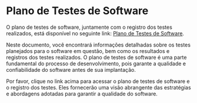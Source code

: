 # Plano de Testes de Software

O plano de testes de software, juntamente com o registro dos testes realizados, está disponível no seguinte link: [Plano de Testes de Software](https://docs.google.com/document/d/1zW7uNO7Gqv6PndK17bSYvxhwPmJQ3zKYtcooz6H6S9k/edit?usp=sharing).

Neste documento, você encontrará informações detalhadas sobre os testes planejados para o software em questão, bem como os resultados e registros dos testes realizados. O plano de testes de software é uma parte fundamental do processo de desenvolvimento, pois garante a qualidade e confiabilidade do software antes de sua implantação.

Por favor, clique no link acima para acessar o plano de testes de software e o registro dos testes. Eles fornecerão uma visão abrangente das estratégias e abordagens adotadas para garantir a qualidade do software.
